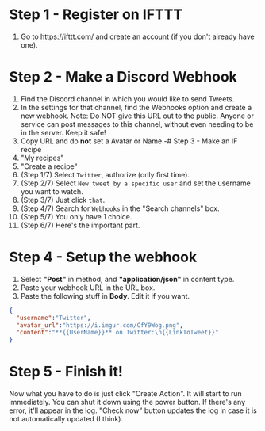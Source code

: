 # Step 1 - Register on IFTTT
1. Go to https://ifttt.com/ and create an account (if you don't already have one).

# Step 2 - Make a Discord Webhook
1. Find the Discord channel in which you would like to send Tweets.
2. In the settings for that channel, find the Webhooks option and create a new webhook. Note: Do NOT give this URL out to the public. Anyone or service can post messages to this channel, without even needing to be in the server. Keep it safe!
3. Copy URL and do **not** set a Avatar or Name
-# Step 3 - Make an IF recipe
1. "My recipes"
2. "Create a recipe"
3. (Step 1/7) Select `Twitter`, authorize (only first time).
4. (Step 2/7) Select `New tweet by a specific user` and set the username you want to watch.
5. (Step 3/7) Just click `that`.
6. (Step 4/7) Search for `Webhooks` in the "Search channels" box.
7. (Step 5/7) You only have 1 choice.
8. (Step 6/7) Here's the important part.

# Step 4 - Setup the webhook

1. Select **"Post"** in method, and **"application/json"** in content type.
2. Paste your webhook URL in the URL box.
3. Paste the following stuff in **Body**. Edit it if you want.
```json
{
  "username":"Twitter",
  "avatar_url":"https://i.imgur.com/CfY9Wog.png",
  "content":"**{{UserName}}** on Twitter:\n{{LinkToTweet}}"
}
```
# Step 5 - Finish it!

Now what you have to do is just click "Create Action". It will start to run immediately. You can shut it down using the power button. If there's any error, it'll appear in the log. "Check now" button updates the log in case it is not automatically updated (I think).